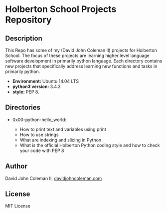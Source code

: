 # Holberton School Projects Repository

## Description

This Repo has some of my (David John Coleman II) projects for Holberton School.
The focus of these projects are learning higher level language software
development in primarily python language. Each directory contains new projects
that specifically address learning new functions and tasks in primarily python.

* __Environment:__ Ubuntu 14.04 LTS
* __python3 version:__ 3.4.3
* __style:__ PEP 8.

## Directories

* 0x00-python-hello_world:

  * How to print text and variables using print
  * How to use strings
  * What are indexing and slicing in Python
  * What is the official Holberton Python coding style and how to check your
  	code with PEP 8

## Author

David John Coleman II, [davidjohncoleman.com](http://www.davidjohncoleman.com/)

## License

MIT License
